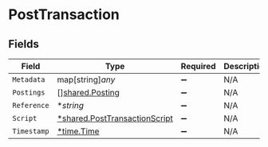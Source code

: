 # PostTransaction


## Fields

| Field                                                                                | Type                                                                                 | Required                                                                             | Description                                                                          | Example                                                                              |
| ------------------------------------------------------------------------------------ | ------------------------------------------------------------------------------------ | ------------------------------------------------------------------------------------ | ------------------------------------------------------------------------------------ | ------------------------------------------------------------------------------------ |
| `Metadata`                                                                           | map[string]*any*                                                                     | :heavy_minus_sign:                                                                   | N/A                                                                                  |                                                                                      |
| `Postings`                                                                           | [][shared.Posting](../../../pkg/models/shared/posting.md)                            | :heavy_minus_sign:                                                                   | N/A                                                                                  |                                                                                      |
| `Reference`                                                                          | **string*                                                                            | :heavy_minus_sign:                                                                   | N/A                                                                                  | ref:001                                                                              |
| `Script`                                                                             | [*shared.PostTransactionScript](../../../pkg/models/shared/posttransactionscript.md) | :heavy_minus_sign:                                                                   | N/A                                                                                  |                                                                                      |
| `Timestamp`                                                                          | [*time.Time](https://pkg.go.dev/time#Time)                                           | :heavy_minus_sign:                                                                   | N/A                                                                                  |                                                                                      |